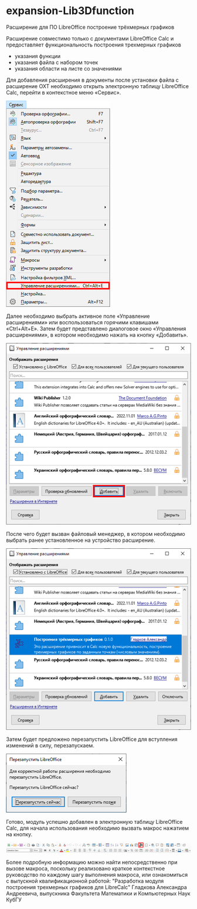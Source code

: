 # expansion-Lib3Dfunction
Расширение для ПО LibreOffice построение трёхмерных графиков

Расширение совместимо только с документами LibreOffice Calc и предоставляет функциональность построения трехмерных графиков
+ указания функции
+ указания файла с набором точек
+ указания области на листе со значениями

Для добавления расширения в документы после установки файла с расширение OXT необходимо открыть электронную таблицу LibreOffice Calc, перейти в контекстное меню «Сервис».

![Изображение_1](Image_1.png)

Далее необходимо выбрать активное поле «Управление расширениями» или воспользоваться горячими клавишами «Ctrl+Alt+E». Затем будет представлено диалоговое окно «Управления расширениями», в котором необходимо нажать на кнопку «Добавить».

![Изображение_2](Image_2.png)

После чего будет вызван файловый менеджер, в котором необходимо выбрать ранее установленное на устройство расширение.

![Изображение_3](Image_3.png)

Затем будет предложено перезапустить LibreOffice для вступления изменений в силу, перезапускаем.

![Изображение_4](Image_4.png)

Готово, модуль успешно добавлен в электронную таблицу LibreOffice Calc, для начала использования необходимо вызвать макрос нажатием на кнопку.

![Изображение_5](Image_5.png)

Более подробную информацию можно найти непосредственно при вызове макроса, поскольку реализовано краткое контекстное руководство
по каждому шагу выполнения макроса, или ознакомиться с выпускной квалификационной работой: "Разработка модуля построения
трехмерных графиков для LibreCalc" Гладкова Александра Андреевича, выпускника Факультета Математики и Компьютерных Наук КубГУ
